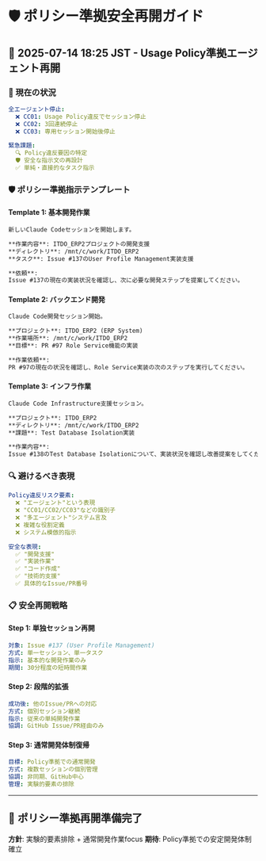 # 🛡️ ポリシー準拠安全再開ガイド

## 📅 2025-07-14 18:25 JST - Usage Policy準拠エージェント再開

### 🚨 現在の状況

```yaml
全エージェント停止:
  ❌ CC01: Usage Policy違反でセッション停止
  ❌ CC02: 3回連続停止
  ❌ CC03: 専用セッション開始後停止

緊急課題:
  🔍 Policy違反要因の特定
  🛡️ 安全な指示文の再設計
  ✅ 単純・直接的なタスク指示
```

### 🛡️ ポリシー準拠指示テンプレート

#### Template 1: 基本開発作業
```markdown
新しいClaude Codeセッションを開始します。

**作業内容**: ITDO_ERP2プロジェクトの開発支援
**ディレクトリ**: /mnt/c/work/ITDO_ERP2
**タスク**: Issue #137のUser Profile Management実装支援

**依頼**: 
Issue #137の現在の実装状況を確認し、次に必要な開発ステップを提案してください。
```

#### Template 2: バックエンド開発
```markdown
Claude Code開発セッション開始。

**プロジェクト**: ITDO_ERP2 (ERP System)
**作業場所**: /mnt/c/work/ITDO_ERP2
**目標**: PR #97 Role Service機能の実装

**作業依頼**:
PR #97の現在の状況を確認し、Role Service実装の次のステップを実行してください。
```

#### Template 3: インフラ作業
```markdown
Claude Code Infrastructure支援セッション。

**プロジェクト**: ITDO_ERP2
**ディレクトリ**: /mnt/c/work/ITDO_ERP2
**課題**: Test Database Isolation実装

**作業内容**:
Issue #138のTest Database Isolationについて、実装状況を確認し改善提案をしてください。
```

### 🔍 避けるべき表現

```yaml
Policy違反リスク要素:
  ❌ "エージェント"という表現
  ❌ "CC01/CC02/CC03"などの識別子
  ❌ "多エージェント"システム言及
  ❌ 複雑な役割定義
  ❌ システム模倣的指示

安全な表現:
  ✅ "開発支援"
  ✅ "実装作業"
  ✅ "コード作成"
  ✅ "技術的支援"
  ✅ 具体的なIssue/PR番号
```

### 📋 安全再開戦略

#### Step 1: 単独セッション再開
```yaml
対象: Issue #137 (User Profile Management)
方式: 単一セッション、単一タスク
指示: 基本的な開発作業のみ
期間: 30分程度の短時間作業
```

#### Step 2: 段階的拡張
```yaml
成功後: 他のIssue/PRへの対応
方式: 個別セッション継続
指示: 従来の単純開発作業
協調: GitHub Issue/PR経由のみ
```

#### Step 3: 通常開発体制復帰
```yaml
目標: Policy準拠での通常開発
方式: 複数セッションの個別管理
協調: 非同期、GitHub中心
管理: 実験的要素の排除
```

---

## 🚀 ポリシー準拠再開準備完了

**方針**: 実験的要素排除 + 通常開発作業focus
**期待**: Policy準拠での安定開発体制確立